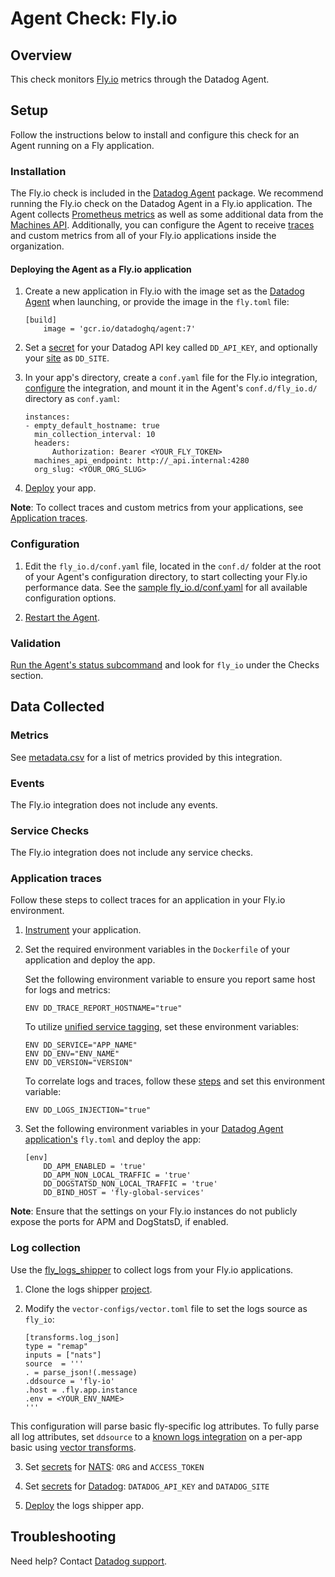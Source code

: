 # Agent Check: Fly.io

## Overview

This check monitors [Fly.io][1] metrics through the Datadog Agent.

## Setup

Follow the instructions below to install and configure this check for an Agent running on a Fly application.

### Installation

The Fly.io check is included in the [Datadog Agent][2] package. We recommend running the Fly.io check on the Datadog Agent in a Fly.io application. The Agent collects [Prometheus metrics][19] as well as some additional data from the [Machines API][20]. Additionally, you can configure the Agent to receive [traces](#Application-Traces) and custom metrics from all of your Fly.io applications inside the organization.

#### Deploying the Agent as a Fly.io application

1. Create a new application in Fly.io with the image set as the [Datadog Agent][15] when launching, or provide the image in the `fly.toml` file:

    ```
    [build]
        image = 'gcr.io/datadoghq/agent:7'
    ```

2. Set a [secret][17] for your Datadog API key called `DD_API_KEY`, and optionally your [site][14] as `DD_SITE`.

3. In your app's directory, create a `conf.yaml` file for the Fly.io integration, [configure](#Configuration) the integration, and mount it in the Agent's `conf.d/fly_io.d/` directory as `conf.yaml`:

    ```
    instances:
    - empty_default_hostname: true
      min_collection_interval: 10
      headers:
          Authorization: Bearer <YOUR_FLY_TOKEN>
      machines_api_endpoint: http://_api.internal:4280
      org_slug: <YOUR_ORG_SLUG>
    ```

4. [Deploy][16] your app.

**Note**: To collect traces and custom metrics from your applications, see [Application traces](#Application-traces).

### Configuration

1. Edit the `fly_io.d/conf.yaml` file, located in the `conf.d/` folder at the root of your Agent's configuration directory, to start collecting your Fly.io performance data. See the [sample fly_io.d/conf.yaml][4] for all available configuration options.

2. [Restart the Agent][5].

### Validation

[Run the Agent's status subcommand][6] and look for `fly_io` under the Checks section.

## Data Collected

### Metrics

See [metadata.csv][7] for a list of metrics provided by this integration.

### Events

The Fly.io integration does not include any events.

### Service Checks

The Fly.io integration does not include any service checks.

### Application traces

Follow these steps to collect traces for an application in your Fly.io environment.

1. [Instrument][12] your application.
2. Set the required environment variables in the `Dockerfile` of your application and deploy the app.


    Set the following environment variable to ensure you report same host for logs and metrics:
    ```
    ENV DD_TRACE_REPORT_HOSTNAME="true"
    ```

    To utilize [unified service tagging][13], set these environment variables:
    ```
    ENV DD_SERVICE="APP_NAME"
    ENV DD_ENV="ENV_NAME"
    ENV DD_VERSION="VERSION"
    ```

    To correlate logs and traces, follow these [steps][11] and set this environment variable:
    ```
    ENV DD_LOGS_INJECTION="true"
    ```

3. Set the following environment variables in your [Datadog Agent application's](#Deploying-the-agent-as-a-Fly.io-application) `fly.toml` and deploy the app:

    ```
    [env]
        DD_APM_ENABLED = 'true'
        DD_APM_NON_LOCAL_TRAFFIC = 'true'
        DD_DOGSTATSD_NON_LOCAL_TRAFFIC = 'true'
        DD_BIND_HOST = 'fly-global-services'
    ```

**Note**: Ensure that the settings on your Fly.io instances do not publicly expose the ports for APM and DogStatsD, if enabled.

### Log collection

Use the [fly_logs_shipper][10] to collect logs from your Fly.io applications.

1. Clone the logs shipper [project][10].

2. Modify the `vector-configs/vector.toml` file to set the logs source as `fly_io`:

    ```
    [transforms.log_json]
    type = "remap"
    inputs = ["nats"]
    source  = '''
    . = parse_json!(.message)
    .ddsource = 'fly-io'
    .host = .fly.app.instance
    .env = <YOUR_ENV_NAME>
    '''
    ```

This configuration will parse basic fly-specific log attributes. To fully parse all log attributes, set `ddsource` to a [known logs integration][21] on a per-app basic using [vector transforms][22].

3. Set [secrets][17] for [NATS][18]:
`ORG` and `ACCESS_TOKEN`

4. Set [secrets][17] for [Datadog][3]: `DATADOG_API_KEY` and `DATADOG_SITE`

5. [Deploy][6] the logs shipper app.

## Troubleshooting

Need help? Contact [Datadog support][9].


[1]: https://fly.io/
[2]: https://app.datadoghq.com/account/settings/agent/latest
[3]: https://github.com/superfly/fly-log-shipper?tab=readme-ov-file#datadog
[4]: https://github.com/DataDog/integrations-core/blob/master/fly_io/datadog_checks/fly_io/data/conf.yaml.example
[5]: https://docs.datadoghq.com/agent/guide/agent-commands/#start-stop-and-restart-the-agent
[6]: https://docs.datadoghq.com/agent/guide/agent-commands/#agent-status-and-information
[7]: https://github.com/DataDog/integrations-core/blob/master/fly_io/metadata.csv
[8]: https://github.com/DataDog/integrations-core/blob/master/fly_io/assets/service_checks.json
[9]: https://docs.datadoghq.com/help/
[10]: https://github.com/superfly/fly-log-shipper
[11]: https://docs.datadoghq.com/tracing/other_telemetry/connect_logs_and_traces/
[12]: https://docs.datadoghq.com/tracing/trace_collection/#instrumentation-types
[13]: https://docs.datadoghq.com/getting_started/tagging/unified_service_tagging/?tab=docker#configuration-1
[14]: https://docs.datadoghq.com/agent/troubleshooting/site/
[15]: https://console.cloud.google.com/artifacts/docker/datadoghq/us/gcr.io/agent
[16]: https://fly.io/docs/flyctl/deploy/
[17]: https://fly.io/docs/flyctl/secrets/
[18]: https://github.com/superfly/fly-log-shipper?tab=readme-ov-file#nats-source-configuration
[19]: https://fly.io/docs/metrics-and-logs/metrics/#prometheus-on-fly-io
[20]: https://fly.io/docs/machines/api/
[21]: https://docs.datadoghq.com/logs/log_configuration/pipelines/?tab=source#integration-pipeline-library
[22]: https://vector.dev/docs/reference/configuration/transforms/lua/